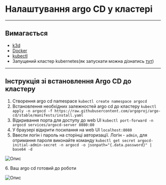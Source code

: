 # Налаштування argo CD у кластері

----------------

## Вимагається

* [k3d](https://k3d.io/v5.6.0/)
* [Docker](https://docs.docker.com/get-docker/)
* [kubectl](https://kubernetes.io/ru/docs/tasks/tools/install-kubectl/)
* Запущений кластер kubernetes(як запускати можна дізнатись [тут](Concept.md))

-----------------

## Інструкція зі встановлення Argo CD до кластеру
1. Створення argo cd namespace ```kubectl create namespace argocd``` 
2. Встановлення необхідних залежностей argo cd до кластеру
```kubectl apply -n argocd -f https://raw.githubusercontent.com/argoproj/argo-cd/stable/manifests/install.yaml```
3. Відкривання порта для доступу до web UI
```kubectl port-forward -n argocd services/argocd-server 8080:80```
4. У браузері відкрити посилання на web UI ```localhost:8080```
5. Ввесли логін і пароль на сторінці авторизації.
Логін - ```admin```, для отримання пароля виконайте команду ```kubectl get secret argocd-initial-admin-secret -n argocd -o jsonpath="{.data.password}" | base64 -d```
<p>
  <img src="./assetc/screen1.png" alt="Опис">
</p>
6. Ваш argo cd готовий до роботи
<p>
  <img src="./assetc/screen2.png" alt="Опис">
</p>